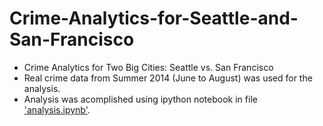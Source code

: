 # Crime-Analytics-for-Seattle-and-San-Francisco
+  Crime Analytics for Two Big Cities: Seattle vs. San Francisco
+  Real crime data from Summer 2014 (June to August) was used for the analysis.
+  Analysis was acomplished using ipython notebook in file ['analysis.ipynb'](./analysis.ipynb).
